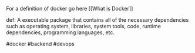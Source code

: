 For a definition of docker go here [[What is Docker]]

def: A executable package that contains all of the necessary dependencies such as operating system, libraries, system tools, code, runtime dependencies, programming languages, etc. 

#docker #backend #devops 